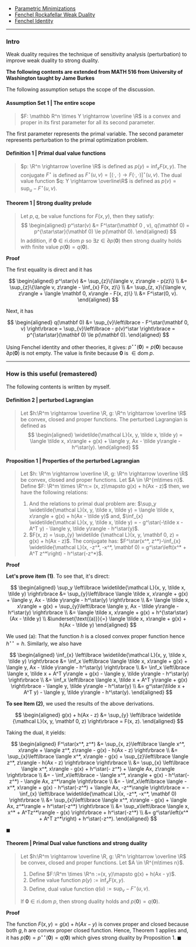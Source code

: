 - [Parametric Minimizations](../Background/Parametric%20Minimizations.md)
- [Fenchel Rockafellar Weak Duality](Fenchel%20Rockafellar%20Weak%20Duality.md)
- [Fenchel Identity](Fenchel%20Identity,%20Inequality.md)

---
### **Intro**

Weak duality requires the technique of sensitivity analysis (perturbation) to improve weak duality to strong duality. 

**The following contents are extended from MATH 516 from University of Washington taught by Jame Burkes**

The following assumption setups the scope of the discussion. 

#### **Assumption Set 1 | The entire scope**
> $F: \mathbb R^n \times Y \rightarrow \overline \R$ is a convex and proper in its first parameter for all its second parameter.  

The first parameter represents the primal variable. 
The second parameter represents perturbation to the primal optimization problem. 

#### **Definition 1 | Primal dual value functions**
> $p: \R^n \rightarrow \overline \R$ is defined as $p(y) = \inf_{x}F(x, y)$. 
> The conjugate $F^\star$ is defined as $F^\star(u, v) = [(\cdot,\cdot)\rightarrow F(\cdot, \cdot)]^\star(u, v)$.
> The dual value function $q: Y \rightarrow \overline\R$ is defined as $p(v) = \sup_{u} - F^\star(u, v)$. 

#### **Theorem 1 | Strong duality prelude**
> Let $p, q$, be value functions for $F(x, y)$, then they satisfy: 
> $$
> \begin{aligned}
>     p^\star(v) &= F^\star(\mathbf 0 , v), q(\mathbf 0) = p^{\star\star}(\mathbf 0) \le p(\mathbf 0). 
> \end{aligned}
> $$
> In addition, if $\mathbf 0 \in \text{ri.dom}\;p$ so $\exists z \in \partial p(\mathbf 0)$ then strong duality holds with finite value $p(\mathbf 0) = q(\mathbf 0)$. 

**Proof**

The first equality is direct and it has 

$$
\begin{aligned}
    p^\star(v) &= \sup_{z}\{\langle v, z\rangle - p(z)\}
    \\
    &= \sup_{z}\{\langle v, z\rangle - \inf_{x} F(x, z)\}
    \\
    &= \sup_{z, x}\{\langle v, z\rangle + \langle \mathbf 0, x\rangle - F(x, z)\}
    \\
    &= F^\star(0, v). 
\end{aligned}
$$

Next, it has 

$$
\begin{aligned}
    q(\mathbf 0) &= \sup_{v}\left\lbrace
        - F^\star(\mathbf 0, v)
    \right\rbrace
    = 
    \sup_{v}\left\lbrace
        - p(v)^\star
    \right\rbrace = p^{\star\star}(\mathbf 0) \le p(\mathbf 0). 
\end{aligned}
$$

Using Fenchel identity and other theories, it gives: $p^{\star\star}(\mathbf 0) = p(\mathbf 0)$ because $\partial p(\mathbf 0)$ is not empty. 
The value is finite because $\mathbf 0$ is $\in \text{dom}\; p$. 


---
### **How is this useful (remastered)**

The following contents is written by myself. 

#### **Definition 2 | perturbed Lagrangian**
> Let $h:\R^m \rightarrow \overline \R, g: \R^n \rightarrow \overline \R$ be convex, closed and proper functions. 
> The perturbed Lagrangian is defined as 
> $$
> \begin{aligned}
>   \widetilde{\mathcal L}(x, y, \tilde x, \tilde y) 
>   = \langle \tilde x, x\rangle + g(x) + \langle y, Ax - \tilde y\rangle - h^\star(y). 
> \end{aligned}
> $$


#### **Proposition 1 | Properties of the perturbed Lagrangian**
> Let $h: \R^m \rightarrow \overline \R, g: \R^n \rightarrow \overline \R$ be convex, closed and proper functions. Let $A \in \R^{m\times n}$. 
> Define $F: \R^m \times \R^n:= (x, z)\mapsto g(x) + h(Ax - z)$ then, we have the following relations: 
> 1. And the relations to primal dual problem are: $\sup_y \widetilde{\mathcal L}(x, y, \tilde x, \tilde y) = \langle \tilde x, x\rangle + g(x) + h(Ax - \tilde y)$ and, $\inf_{x} \widetilde{\mathcal L}(x, y, \tilde x, \tilde y) = - g^\star(-\tilde x - A^T y) - \langle y, \tilde y\rangle - h^\star(y)$. 
> 2. $F(x, z) = \sup_{y} \widetilde {\mathcal L}(x, y, \mathbf 0, z) = g(x) + h(Ax - z)$. The conjugate has: $F^\star(x^*, z^*)-\inf_{x} \widetilde{\mathcal L}(x, -z^*, -x^*, \mathbf 0) = g^\star\left(x^* + A^T z^*\right) - h^\star(-z^*)$. 

**Proof**

**Let's prove item (1)**. 
To see that, it's direct: 

$$
\begin{aligned}
    \sup_y \left\lbrace
        \widetilde{\mathcal L}(x, y, \tilde x, \tilde y) 
    \right\rbrace
    &=
    \sup_{y}\left\lbrace
        \langle \tilde x, x\rangle + g(x) + \langle y, Ax - \tilde y\rangle - h^\star(y)
    \right\rbrace
    \\
    &= \langle \tilde x, x\rangle + g(x) + 
    \sup_{y}\left\lbrace
        \langle y, Ax - \tilde y\rangle - h^\star(y)
    \right\rbrace
    \\
    &= \langle \tilde x, x\rangle + g(x) + 
    h^{\star\star}(Ax - \tilde y)
    \\
    &\underset{\text{(a)}}{=} \langle \tilde x, x\rangle + g(x) + 
    h(Ax - \tilde y)
\end{aligned}
$$

We used (a): That the function $h$ is a closed convex proper function hence $h^{\star\star} = h$. 
Similarly, we also have 

$$
\begin{aligned}
    \inf_{x} \left\lbrace
        \widetilde{\mathcal L}(x, y, \tilde x, \tilde y)
    \right\rbrace
    &= 
    \inf_x \left\lbrace
        \langle \tilde x, x\rangle + g(x) + \langle y, Ax - \tilde y\rangle - h^\star(y)
    \right\rbrace
    \\
    &= \inf_x \left\lbrace
        \langle x, \tilde x + A^T y\rangle + g(x) - \langle y, \tilde y\rangle - h^\star(y)
    \right\rbrace
    \\
    &= \inf_x \left\lbrace
        \langle x, \tilde x + A^T y\rangle + g(x)
    \right\rbrace - \langle y, \tilde y\rangle - h^\star(y)
    \\
    &= g^\star(\tilde x + A^T y) - \langle y, \tilde y\rangle - h^\star(y). 
\end{aligned}
$$

**To see Item (2)**, we used the results of the above derivations. 

$$
\begin{aligned}
    g(x) + h(Ax - z) &= 
    \sup_{y} \left\lbrace
        \widetilde {\mathcal L}(x, y, \mathbf 0, z)
    \right\rbrace = F(x, z).
\end{aligned}
$$

Taking the dual, it yields: 

$$
\begin{aligned}
    F^\star(x^*, z^*) 
    &= \sup_{x, z}\left\lbrace
        \langle x^*, x\rangle + \langle z^*, z\rangle - g(x) - h(Ax - z)
    \right\rbrace
    \\
    &= \sup_{x}\left\lbrace
        \langle x^*, x\rangle - g(x) + 
        \sup_{z}\left\lbrace
            \langle z^*, z\rangle - h(Ax - z)
        \right\rbrace
    \right\rbrace
    \\
    &= \sup_{x} \left\lbrace
        \langle x^*, x\rangle - g(x) + 
        h^\star(- z^*) + \langle Ax, z\rangle
    \right\rbrace
    \\
    &= - \inf_x\left\lbrace
        - \langle x^*, x\rangle + g(x) - h^\star(-z^*) - \langle Ax, z^*\rangle
    \right\rbrace
    \\
    &= 
    - \inf_x\left\lbrace
        \langle - x^*, x\rangle + g(x) - h^\star(-z^*) + \langle Ax, -z^*\rangle
    \right\rbrace = -\inf_{x} \left\lbrace
        \widetilde{\mathcal L}(x, -z^*, -x^*, \mathbf 0)
    \right\rbrace
    \\
    &= \sup_{x}\left\lbrace
        \langle x^*, x\rangle - g(x) + \langle Ax, z^*\rangle + h^\star(-z^*)
    \right\rbrace
    \\
    &= \sup_x\left\lbrace
        \langle x, x^* + A^Tz^*\rangle - g(x)
    \right\rbrace + h^\star(-z^*)
    \\
    &= g^\star\left(x^* + A^T z^*\right) + h^\star(-z^*). 
\end{aligned}
$$

$\blacksquare$

#### **Theorem | Primal Dual value functions and strong duality**
> Let $h:\R^m \rightarrow \overline \R, g: \R^n \rightarrow \overline \R$ be convex, closed and proper functions. 
> Let $A \in \R^{m\times n}$. 
> 1. Define $F:\R^m \times \R^n :=(x, y)\mapsto  g(x) + h(Ax - y)$. 
> 2. Define value function $p(y) := \inf_x F(x, y)$. 
> 3. Define, dual value function $q(u) := \sup_{v}- F^\star(u, v)$. 
> 
> If $\mathbf 0 \in \text{ri.dom}\; p$, then strong duality holds and $p(\mathbf 0) = q(\mathbf 0)$.

**Proof**

The function $F(x, y) = g(x) + h(Ax - y)$ is convex proper and closed because both $g, h$ are convex proper closed function. 
Hence, Theorem 1 applies and, it has $p(\mathbf 0) = p^{\star\star}(\mathbf 0)= q(\mathbf 0)$ which gives strong duality by Proposition 1. 
$\blacksquare$

